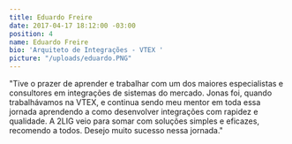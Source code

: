 ```yaml
---
title: Eduardo Freire
date: 2017-04-17 18:12:00 -03:00
position: 4
name: Eduardo Freire
bio: 'Arquiteto de Integrações - VTEX '
picture: "/uploads/eduardo.PNG"
---
```


"Tive o prazer de aprender e trabalhar com um dos maiores especialistas e consultores em integrações de sistemas do mercado. Jonas foi, quando trabalhávamos na VTEX, e continua sendo meu mentor em toda essa jornada aprendendo a como desenvolver integrações com rapidez e qualidade. A 2LIG veio para somar com soluções simples e eficazes,  recomendo a todos. Desejo muito sucesso nessa jornada."